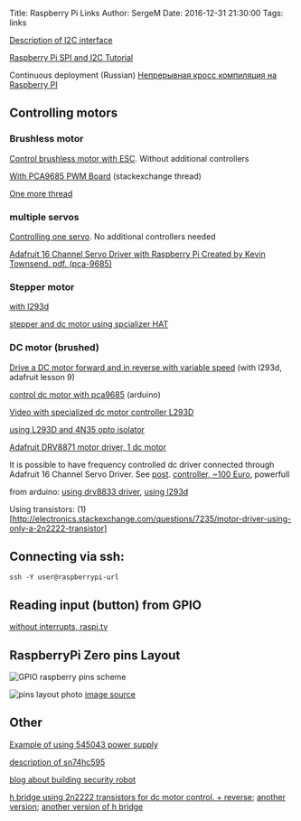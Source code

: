 Title: Raspberry Pi Links
Author: SergeM
Date: 2016-12-31 21:30:00
Tags: links


[Description of I2C interface](https://learn.sparkfun.com/tutorials/i2c)

[Raspberry Pi SPI and I2C Tutorial ](https://learn.sparkfun.com/tutorials/raspberry-pi-spi-and-i2c-tutorial)


Continuous deployment (Russian)
[Непрерывная кросс компиляция на Raspberry PI](https://m.habrahabr.ru/post/318840/)

## Controlling motors

### Brushless motor

[Control brushless motor with ESC](https://solenerotech1.wordpress.com/2013/09/09/tutorialhow-to-control-a-brushless-motor-with-raspberry-pi/). Without additional controllers

[With  PCA9685 PWM Board](http://raspberrypi.stackexchange.com/a/36317) (stackexchange thread)

[One more thread](https://www.raspberrypi.org/forums/viewtopic.php?t=46732)

### multiple servos 
[Controlling one servo](http://razzpisampler.oreilly.com/ch05.html). No additional controllers needed

[Adafruit 16 Channel Servo Driver with Raspberry Pi
Created by Kevin Townsend. pdf. (pca-9685)](https://cdn-learn.adafruit.com/downloads/pdf/adafruit-16-channel-servo-driver-with-raspberry-pi.pdf)

### Stepper motor
[with l293d](https://learn.adafruit.com/adafruits-raspberry-pi-lesson-10-stepper-motors?view=all)

[stepper and dc motor using spcializer HAT](https://learn.adafruit.com/adafruit-dc-and-stepper-motor-hat-for-raspberry-pi?view=all)

### DC motor (brushed)
[Drive a DC motor forward and in reverse with variable speed](https://learn.adafruit.com/adafruit-raspberry-pi-lesson-9-controlling-a-dc-motor?view=all) (with l293d, adafruit lesson 9)

[control  dc motor with pca9685](https://learn.adafruit.com/micropython-hardware-pca9685-dc-motor-and-stepper-driver?view=all) (arduino)

[Video with specialized dc motor controller L293D](https://www.youtube.com/watch?v=W7cV9_W12sM)

[using L293D and 4N35 opto isolator](https://medium.com/@seyoum14/using-a-dc-motor-to-run-a-propeller-with-raspberry-pi-e5a570864e6f#.q7qutomrv)

[Adafruit DRV8871 motor driver, 1 dc motor](https://learn.adafruit.com/adafruit-drv8871-brushed-dc-motor-driver-breakout?view=all)

It is possible to have frequency controlled dc driver connected through Adafruit 16 Channel Servo Driver. 
See [post](https://www.raspberrypi.org/forums/viewtopic.php?t=12067&p=161140). [controller, ~100 Euro](http://www.robotshop.com/en/sabertooth-dual-regenerative-motor-driver.html), powerfull

from arduino: 
[using drv8833 driver](https://ulrichbuschbaum.wordpress.com/2014/10/28/using-the-drv8833-motor-driver/), 
[using l293d](https://ulrichbuschbaum.wordpress.com/2014/09/17/the-l293d-motor-driver-and-makeblock/)


Using transistors: (1)[http://electronics.stackexchange.com/questions/7235/motor-driver-using-only-a-2n2222-transistor]

## Connecting via ssh:
```
ssh -Y user@raspberrypi-url
```


## Reading input (button) from GPIO
[without interrupts, raspi.tv](http://raspi.tv/2013/rpi-gpio-basics-4-setting-up-rpi-gpio-numbering-systems-and-inputs)

## RaspberryPi Zero pins Layout
![GPIO raspberry pins scheme]({filename}/2016/12/gpio.png)

![pins layout photo]({filename}/2016/12/gpio-raspberry-zero.png) [image source](http://pi4j.com/pins/model-zero-rev1.html)

## Other
[Example of using 545043 power supply](https://www.sunfounder.com/learn/Super_Kit_V2_for_RaspberryPi/lesson-7-how-to-drive-a-dc-motor-super-kit-for-raspberrypi.html)

[description of sn74hc595](http://www.ti.com/lit/ds/symlink/sn74hc595.pdf)

[blog about building security robot](https://seregus.wordpress.com/)

[h bridge using 2n2222 transistors for dc motor control. + reverse](http://www.instructables.com/id/H-Bridge-on-a-Breadboard/?ALLSTEPS); [another version](http://electronics.stackexchange.com/questions/7235/motor-driver-using-only-a-2n2222-transistor);
[another version of h bridge](http://www.electronicsteacher.com/robotics/robotics-tutorial/advanced-robotics/controlling-dc-motors.php)
